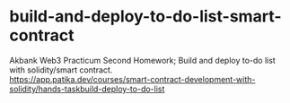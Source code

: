 # build-and-deploy-to-do-list-smart-contract
Akbank Web3 Practicum Second Homework; Build and deploy to-do list with solidity/smart contract.<br/>
https://app.patika.dev/courses/smart-contract-development-with-solidity/hands-taskbuild-deploy-to-do-list 
